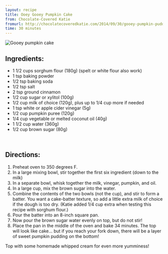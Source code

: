 ```yaml
---
layout: recipe
title: Ooey Gooey Pumpkin Cake
from: Chocolate-Covered Katie
fromurl: http://chocolatecoveredkatie.com/2014/09/30/gooey-pumpkin-pudding-cake/
time: 30 minutes
---
```


![Gooey pumpkin cake](/assets/img/gooey-pumpkin-cake.jpg)

Ingredients:
------------

* 1 1/2 cups sorghum flour (180g) (spelt or white flour also work)
* 1 tsp baking powder
* 1/2 tsp baking soda
* 1/2 tsp salt
* 2 tsp ground cinnamon
* 1/2 cup sugar or xylitol (100g)
* 1/2 cup milk of choice (120g), plus up to 1/4 cup more if needed
* 1 tsp white or apple cider vinegar (5g)
* 1/2 cup pumpkin puree (120g)
* 1/4 cup vegetable or melted coconut oil (40g)
* 1 1/2 cup water (360g)
* 1/2 cup brown sugar (80g)

<br>

Directions:
-----------

1. Preheat oven to 350 degrees F. 
2. In a large mixing bowl, stir together the first six ingredient (down to the milk)
3. In a separate bowl, whisk together the milk, vinegar, pumpkin, and oil. 
4. In a large cup, mix the brown sugar into the water. 
5. Combine the contents of the two bowls (not the cup), and stir to form a batter. You want a cake-batter texture, so add a little extra milk of choice if the dough is too dry. (Katie added 1/4 cup extra when testing this recipe with sorghum flour.) 
6. Pour the batter into an 8-inch square pan. 
7. Now pour the brown sugar water evenly on top, but do not stir!
8. Place the pan in the middle of the oven and bake 34 minutes. The top will look like cake… but if you reach your fork down, there will be a layer of sweet pumpkin pudding on the bottom! 

Top with some homemade whipped cream for even more yumminess!
